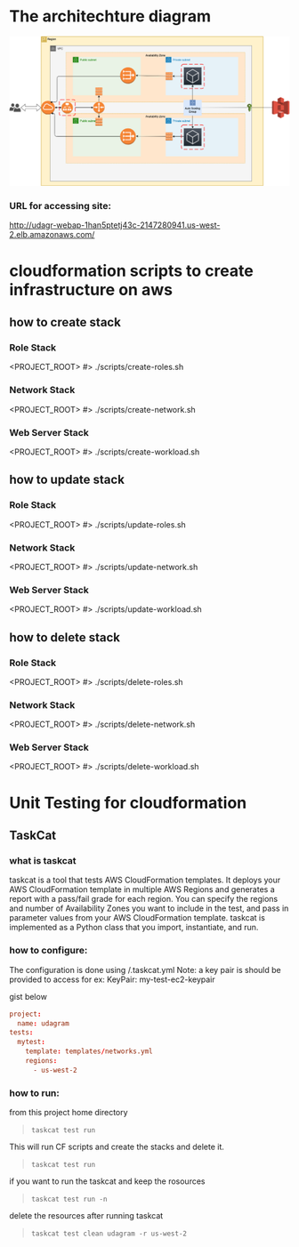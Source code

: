 # The architechture diagram

 ![architechture diagram](./resources/udagram_deployment.png)

 ### URL for accessing site:
 http://udagr-webap-1han5ptetj43c-2147280941.us-west-2.elb.amazonaws.com/


 # cloudformation scripts to create infrastructure on aws 

## how to create stack

### Role Stack

<PROJECT_ROOT> #> ./scripts/create-roles.sh

### Network Stack

<PROJECT_ROOT> #> ./scripts/create-network.sh

### Web Server Stack

<PROJECT_ROOT> #> ./scripts/create-workload.sh


## how to update stack 

### Role Stack

<PROJECT_ROOT> #> ./scripts/update-roles.sh 

### Network Stack

<PROJECT_ROOT> #> ./scripts/update-network.sh

### Web Server Stack

<PROJECT_ROOT> #> ./scripts/update-workload.sh


## how to delete stack

### Role Stack

<PROJECT_ROOT> #> ./scripts/delete-roles.sh

### Network Stack

<PROJECT_ROOT> #> ./scripts/delete-network.sh

### Web Server Stack

<PROJECT_ROOT> #> ./scripts/delete-workload.sh


# Unit Testing for cloudformation

## TaskCat 

### what is taskcat 

taskcat is a tool that tests AWS CloudFormation templates. It deploys your AWS CloudFormation template in multiple AWS Regions and generates a report with a pass/fail grade for each region. You can specify the regions and number of Availability Zones you want to include in the test, and pass in parameter values from your AWS CloudFormation template. taskcat is implemented as a Python class that you import, instantiate, and run.

### how to configure: 

The configuration is done using /.taskcat.yml
Note: a key pair is should be provided to access 
for ex: KeyPair: my-test-ec2-keypair

gist below

```cf
project:
  name: udagram
tests:
  mytest:
    template: templates/networks.yml
    regions:
      - us-west-2
```

### how to run:

from this project home directory
> `taskcat test run`

This will run CF scripts and create the stacks and delete it.
> `taskcat test run`

if you want to run the taskcat and keep the rosources
> `taskcat test run -n`

delete the resources after running taskcat
> `taskcat test clean udagram -r us-west-2`